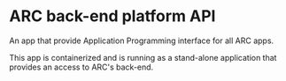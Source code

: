 # ARC back-end platform API

An app that provide Application Programming interface for all ARC apps.

This app is containerized and is running as a stand-alone application that provides an access to ARC's back-end.
